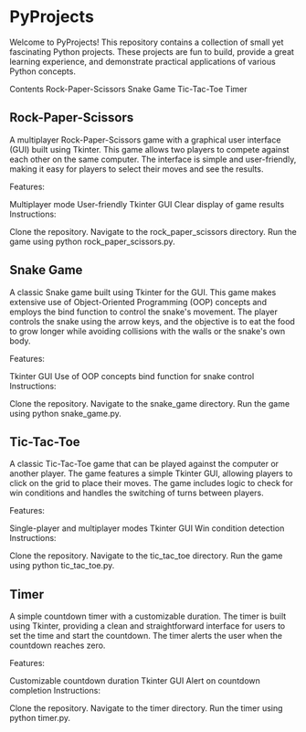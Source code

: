 
# PyProjects
Welcome to PyProjects! This repository contains a collection of small yet fascinating Python projects. These projects are fun to build, provide a great learning experience, and demonstrate practical applications of various Python concepts.

Contents
Rock-Paper-Scissors
Snake Game
Tic-Tac-Toe
Timer
## Rock-Paper-Scissors
A multiplayer Rock-Paper-Scissors game with a graphical user interface (GUI) built using Tkinter. This game allows two players to compete against each other on the same computer. The interface is simple and user-friendly, making it easy for players to select their moves and see the results.

Features:

Multiplayer mode
User-friendly Tkinter GUI
Clear display of game results
Instructions:

Clone the repository.
Navigate to the rock_paper_scissors directory.
Run the game using python rock_paper_scissors.py.

## Snake Game
A classic Snake game built using Tkinter for the GUI. This game makes extensive use of Object-Oriented Programming (OOP) concepts and employs the bind function to control the snake's movement. The player controls the snake using the arrow keys, and the objective is to eat the food to grow longer while avoiding collisions with the walls or the snake's own body.

Features:

Tkinter GUI
Use of OOP concepts
bind function for snake control
Instructions:

Clone the repository.
Navigate to the snake_game directory.
Run the game using python snake_game.py.

## Tic-Tac-Toe
A classic Tic-Tac-Toe game that can be played against the computer or another player. The game features a simple Tkinter GUI, allowing players to click on the grid to place their moves. The game includes logic to check for win conditions and handles the switching of turns between players.

Features:

Single-player and multiplayer modes
Tkinter GUI
Win condition detection
Instructions:

Clone the repository.
Navigate to the tic_tac_toe directory.
Run the game using python tic_tac_toe.py.

## Timer
A simple countdown timer with a customizable duration. The timer is built using Tkinter, providing a clean and straightforward interface for users to set the time and start the countdown. The timer alerts the user when the countdown reaches zero.

Features:

Customizable countdown duration
Tkinter GUI
Alert on countdown completion
Instructions:

Clone the repository.
Navigate to the timer directory.
Run the timer using python timer.py.

